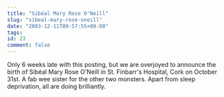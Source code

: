 ```yaml
---
title: "Sibéal Mary Rose O'Neill"
slug: "sibeal-mary-rose-oneill"
date: "2003-12-11T09:57:55+00:00"
tags:
id: 23
comment: false
---
```


Only 6 weeks late with this posting, but we are overjoyed to announce the birth of Sibéal Mary Rose O'Neill in St. Finbarr's Hospital, Cork on October 31st. A fab wee sister for the other two monsters. Apart from sleep deprivation, all are doing brilliantly.
 
